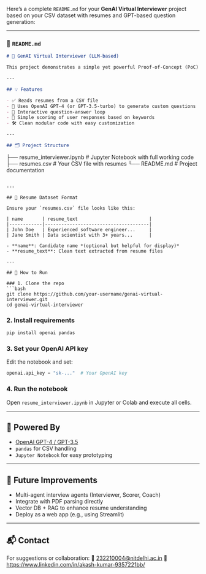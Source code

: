 Here’s a complete `README.md` for your **GenAI Virtual Interviewer** project based on your CSV dataset with resumes and GPT-based question generation:

---

### 📄 `README.md`

```markdown
# 🧠 GenAI Virtual Interviewer (LLM-based)

This project demonstrates a simple yet powerful Proof-of-Concept (PoC) of a **Virtual Interviewer** using **Large Language Models (LLMs)** like GPT-4. Given a dataset of resumes in a `.csv` format, the system extracts content and automatically generates intelligent interview questions for each candidate.

---

## 💡 Features

- ✅ Reads resumes from a CSV file
- 🧠 Uses OpenAI GPT-4 (or GPT-3.5-turbo) to generate custom questions
- 🔁 Interactive question-answer loop
- 🧪 Simple scoring of user responses based on keywords
- 🛠️ Clean modular code with easy customization

---

## 🗂️ Project Structure

```
├── resume_interviewer.ipynb   # Jupyter Notebook with full working code
├── resumes.csv                # Your CSV file with resumes
└── README.md                  # Project documentation
```

---

## 🧾 Resume Dataset Format

Ensure your `resumes.csv` file looks like this:

| name       | resume_text                          |
|------------|--------------------------------------|
| John Doe   | Experienced software engineer...     |
| Jane Smith | Data scientist with 3+ years...      |

- **name**: Candidate name *(optional but helpful for display)*
- **resume_text**: Clean text extracted from resume files

---

## 🚀 How to Run

### 1. Clone the repo
```bash
git clone https://github.com/your-username/genai-virtual-interviewer.git
cd genai-virtual-interviewer
```

### 2. Install requirements
```bash
pip install openai pandas
```

### 3. Set your OpenAI API key
Edit the notebook and set:

```python
openai.api_key = "sk-..."  # Your OpenAI key
```

### 4. Run the notebook
Open `resume_interviewer.ipynb` in Jupyter or Colab and execute all cells.

---

## 🧠 Powered By

- [OpenAI GPT-4 / GPT-3.5](https://platform.openai.com/)
- `pandas` for CSV handling
- `Jupyter Notebook` for easy prototyping

---

## 📌 Future Improvements

- Multi-agent interview agents (Interviewer, Scorer, Coach)
- Integrate with PDF parsing directly
- Vector DB + RAG to enhance resume understanding
- Deploy as a web app (e.g., using Streamlit)

---

## 📬 Contact

For suggestions or collaboration:
📧 232210004@nitdelhi.ac.in 
🔗 https://www.linkedin.com/in/akash-kumar-9357221bb/
